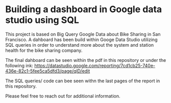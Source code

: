 # Building a dashboard in Google data studio using SQL

This project is based on Big Query Google Data about Bike Sharing in San Francisco. 
A dahboard has been build within Googe Data Studio utilizing SQL queries in order to understand more about 
the system and station health for the bike sharing company.

The final dahboard can be seen within the pdf in this repository or under the following ink:
https://datastudio.google.com/reporting/7cd1cb25-740e-436e-82c1-5fee5ca5dfd3/page/qlD/edit

The SQL queries/ code can bee seen withn the last pages of the report in this repository.

Please feel free to reach out for additional information.

